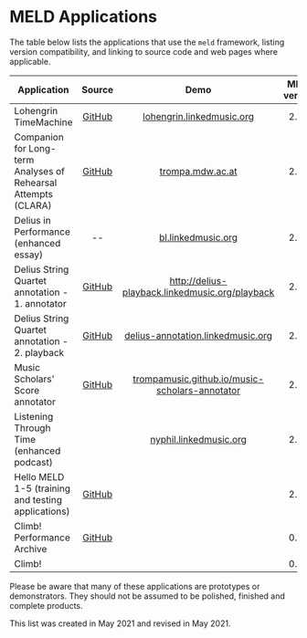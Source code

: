 # MELD Applications 

The table below lists the applications that use the `meld` framework, listing version compatibility, and linking to source code and web pages where applicable.

| Application | Source | Demo | MELD version | Notes |
| ----------- | :----: | :--: | :----------: | ----- |
| Lohengrin TimeMachine | [GitHub](https://github.com/oerc-music/ForbiddenQuestion) | [lohengrin.linkedmusic.org](https://lohengrin.linkedmusic.org) | 2.0.0 | |
| Companion for Long-term Analyses of Rehearsal Attempts (CLARA) | [GitHub](https://github.com/trompamusic/clara) | [trompa.mdw.ac.at](https://trompa.mdw.ac.at) | 2.0.0 | |
| Delius in Performance (enhanced essay) | -- | [bl.linkedmusic.org](https://bl.linkedmusic.org) | 2.0.0 | |
| Delius String Quartet annotation - 1. annotator | [GitHub](https://github.com/oerc-music/delius-annotation) | http://delius-playback.linkedmusic.org/playback | 2.0.0 | |
| Delius String Quartet annotation - 2. playback  | [GitHub](https://github.com/oerc-music/delius-annotation) | [delius-annotation.linkedmusic.org](https://delius-annotation.linkedmusic.org/) | 2.0.0 | |
| Music Scholars' Score annotator | [GitHub](https://github.com/trompamusic/music-scholars-annotator) | [trompamusic.github.io/music-scholars-annotator](https://trompamusic.github.io/music-scholars-annotator/) | 2.0.0 | |
| Listening Through Time (enhanced podcast) |  | [nyphil.linkedmusic.org](https://nyphil.linkedmusic.org/) | 2.0.0 | |
| Hello MELD 1-5 (training and testing applications) | [GitHub](https://github.com/oerc-music/meld-hello-meld) |  | 2.0.0 |  |
| Climb! Performance Archive | [GitHub](https://github.com/cgreenhalgh/climb-archive) | | 0.9.0 | |
| Climb! | | | 0.9.0 | |

Please be aware that many of these applications are prototypes or demonstrators. They should not be assumed to be polished, finished and complete products.

This list was created in May 2021 and revised in May 2021.
